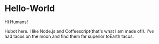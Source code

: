 # Hello-World
Hi Humans!

Hubot here. I like Node.js and Coffeescript(that's what I am made of!).
I've had tacos on the moon and find them far superior toEarth tacos.

